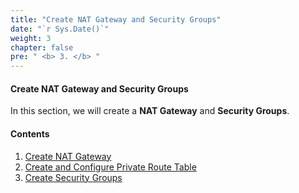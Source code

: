 ```yaml
---
title: "Create NAT Gateway and Security Groups"
date: "`r Sys.Date()`"
weight: 3
chapter: false
pre: " <b> 3. </b> "
---
```


#### Create NAT Gateway and Security Groups

In this section, we will create a **NAT Gateway** and **Security Groups**.

#### Contents

1. [Create NAT Gateway](3.1-CreateNATGW/)
2. [Create and Configure Private Route Table](3.2-CreatePrivateRT/)
3. [Create Security Groups](3.3-CreateSecurityGroup/)
